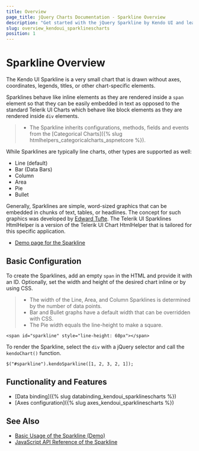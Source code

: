 ```yaml
---
title: Overview
page_title: jQuery Charts Documentation - Sparkline Overview
description: "Get started with the jQuery Sparkline by Kendo UI and learn how to create, initialize, and enable the widget."
slug: overview_kendoui_sparklinescharts
position: 1
---
```


# Sparkline Overview

The Kendo UI Sparkline is a very small chart that is drawn without axes, coordinates, legends, titles, or other chart-specific elements.

Sparklines behave like inline elements as they are rendered inside a `span` element so that they can be easily embedded in text as opposed to the standard Telerik UI Charts which behave like block elements as they are rendered inside `div` elements.

> * The Sparkline inherits configurations, methods, fields and events from the [Categorical Charts]({% slug htmlhelpers_categoricalcharts_aspnetcore %}).

While Sparklines are typically line charts, other types are supported as well:

* Line (default)
* Bar (Data Bars)
* Column
* Area
* Pie
* Bullet

 Generally, Sparklines are simple, word-sized graphics that can be embedded in chunks of text, tables, or headlines. The concept for such graphics was developed by [Edward Tufte](https://en.wikipedia.org/wiki/Edward_Tufte). The Telerik UI Sparklines HtmlHelper is a version of the Telerik UI Chart HtmlHelper that is tailored for this specific application.

* [Demo page for the Sparkline](https://demos.telerik.com/kendo-ui/sparklines/index)

## Basic Configuration

To create the Sparklines, add an empty `span` in the HTML and provide it with an ID. Optionally, set the width and height of the desired chart inline or by using CSS.

> * The width of the Line, Area, and Column Sparklines is determined by the number of data points.
> * Bar and Bullet graphs have a default width that can be overridden with CSS.
> * The Pie width equals the line-height to make a square.

    <span id="sparkline" style="line-height: 60px"></span>

To render the Sparkline, select the `div` with a jQuery selector and call the `kendoChart()` function.

    $("#sparkline").kendoSparkline([1, 2, 3, 2, 1]);

## Functionality and Features

* [Data binding]({% slug databinding_kendoui_sparklinescharts %})
* [Axes configuration]({% slug axes_kendoui_sparklinescharts %})

## See Also

* [Basic Usage of the Sparkline (Demo)](https://demos.telerik.com/kendo-ui/sparklines/index)
* [JavaScript API Reference of the Sparkline](/api/javascript/dataviz/ui/sparkline)

